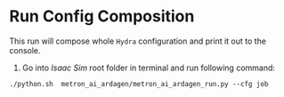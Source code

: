 # Run Config Composition

This run will compose whole `Hydra` configuration and print it out to the console.

1. Go into *Isaac Sim* root folder in terminal and run following command:

```shell
./python.sh  metron_ai_ardagen/metron_ai_ardagen_run.py --cfg job
```
